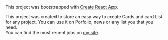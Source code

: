 This project was bootstrapped with [Create React App](https://github.com/facebookincubator/create-react-app).

This project was created to store an easy way to create Cards and card List for any project. You can use it on Porfolio, news or any list you that you need.<br>
You can find the most recent jobs on [my site](http://arol.me).
